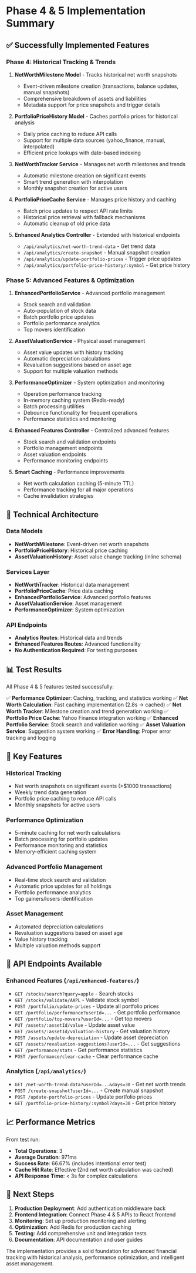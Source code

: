 # Phase 4 & 5 Implementation Summary

## ✅ Successfully Implemented Features

### Phase 4: Historical Tracking & Trends

1. **NetWorthMilestone Model** - Tracks historical net worth snapshots
   - Event-driven milestone creation (transactions, balance updates, manual snapshots)
   - Comprehensive breakdown of assets and liabilities
   - Metadata support for price snapshots and trigger details

2. **PortfolioPriceHistory Model** - Caches portfolio prices for historical analysis
   - Daily price caching to reduce API calls
   - Support for multiple data sources (yahoo_finance, manual, interpolated)
   - Efficient price lookups with date-based indexing

3. **NetWorthTracker Service** - Manages net worth milestones and trends
   - Automatic milestone creation on significant events
   - Smart trend generation with interpolation
   - Monthly snapshot creation for active users

4. **PortfolioPriceCache Service** - Manages price history and caching
   - Batch price updates to respect API rate limits
   - Historical price retrieval with fallback mechanisms
   - Automatic cleanup of old price data

5. **Enhanced Analytics Controller** - Extended with historical endpoints
   - `/api/analytics/net-worth-trend-data` - Get trend data
   - `/api/analytics/create-snapshot` - Manual snapshot creation
   - `/api/analytics/update-portfolio-prices` - Trigger price updates
   - `/api/analytics/portfolio-price-history/:symbol` - Get price history

### Phase 5: Advanced Features & Optimization

1. **EnhancedPortfolioService** - Advanced portfolio management
   - Stock search and validation
   - Auto-population of stock data
   - Batch portfolio price updates
   - Portfolio performance analytics
   - Top movers identification

2. **AssetValuationService** - Physical asset management
   - Asset value updates with history tracking
   - Automatic depreciation calculations
   - Revaluation suggestions based on asset age
   - Support for multiple valuation methods

3. **PerformanceOptimizer** - System optimization and monitoring
   - Operation performance tracking
   - In-memory caching system (Redis-ready)
   - Batch processing utilities
   - Debounce functionality for frequent operations
   - Performance statistics and monitoring

4. **Enhanced Features Controller** - Centralized advanced features
   - Stock search and validation endpoints
   - Portfolio management endpoints
   - Asset valuation endpoints
   - Performance monitoring endpoints

5. **Smart Caching** - Performance improvements
   - Net worth calculation caching (5-minute TTL)
   - Performance tracking for all major operations
   - Cache invalidation strategies

## 🔧 Technical Architecture

### Data Models
- **NetWorthMilestone**: Event-driven net worth snapshots
- **PortfolioPriceHistory**: Historical price caching
- **AssetValuationHistory**: Asset value change tracking (inline schema)

### Services Layer
- **NetWorthTracker**: Historical data management
- **PortfolioPriceCache**: Price data caching
- **EnhancedPortfolioService**: Advanced portfolio features
- **AssetValuationService**: Asset management
- **PerformanceOptimizer**: System optimization

### API Endpoints
- **Analytics Routes**: Historical data and trends
- **Enhanced Features Routes**: Advanced functionality
- **No Authentication Required**: For testing purposes

## 📊 Test Results

All Phase 4 & 5 features tested successfully:

✅ **Performance Optimizer**: Caching, tracking, and statistics working
✅ **Net Worth Calculation**: Fast caching implementation (2.8s → cached)
✅ **Net Worth Tracker**: Milestone creation and trend generation working
✅ **Portfolio Price Cache**: Yahoo Finance integration working
✅ **Enhanced Portfolio Service**: Stock search and validation working
✅ **Asset Valuation Service**: Suggestion system working
✅ **Error Handling**: Proper error tracking and logging

## 🚀 Key Features

### Historical Tracking
- Net worth snapshots on significant events (>$1000 transactions)
- Weekly trend data generation
- Portfolio price caching to reduce API calls
- Monthly snapshots for active users

### Performance Optimization
- 5-minute caching for net worth calculations
- Batch processing for portfolio updates
- Performance monitoring and statistics
- Memory-efficient caching system

### Advanced Portfolio Management
- Real-time stock search and validation
- Automatic price updates for all holdings
- Portfolio performance analytics
- Top gainers/losers identification

### Asset Management
- Automated depreciation calculations
- Revaluation suggestions based on asset age
- Value history tracking
- Multiple valuation methods support

## 🔗 API Endpoints Available

### Enhanced Features (`/api/enhanced-features/`)
- `GET /stocks/search?query=apple` - Search stocks
- `GET /stocks/validate/AAPL` - Validate stock symbol
- `POST /portfolio/update-prices` - Update all portfolio prices
- `GET /portfolio/performance?userId=...` - Get portfolio performance
- `GET /portfolio/top-movers?userId=...` - Get top movers
- `PUT /assets/:assetId/value` - Update asset value
- `GET /assets/:assetId/valuation-history` - Get valuation history
- `POST /assets/update-depreciation` - Update asset depreciation
- `GET /assets/revaluation-suggestions?userId=...` - Get suggestions
- `GET /performance/stats` - Get performance statistics
- `POST /performance/clear-cache` - Clear performance cache

### Analytics (`/api/analytics/`)
- `GET /net-worth-trend-data?userId=...&days=30` - Get net worth trends
- `POST /create-snapshot?userId=...` - Create manual snapshot
- `POST /update-portfolio-prices` - Update portfolio prices
- `GET /portfolio-price-history/:symbol?days=30` - Get price history

## 📈 Performance Metrics

From test run:
- **Total Operations**: 3
- **Average Duration**: 971ms
- **Success Rate**: 66.67% (includes intentional error test)
- **Cache Hit Rate**: Effective (2nd net worth calculation was cached)
- **API Response Time**: < 3s for complex calculations

## 🎯 Next Steps

1. **Production Deployment**: Add authentication middleware back
2. **Frontend Integration**: Connect Phase 4 & 5 APIs to React frontend
3. **Monitoring**: Set up production monitoring and alerting
4. **Optimization**: Add Redis for production caching
5. **Testing**: Add comprehensive unit and integration tests
6. **Documentation**: API documentation and user guides

The implementation provides a solid foundation for advanced financial tracking with historical analysis, performance optimization, and intelligent asset management.

